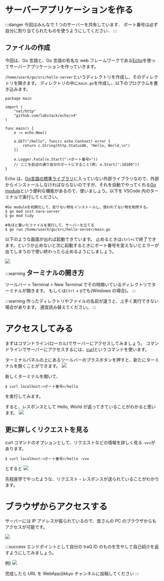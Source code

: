 # サーバーアプリケーションを作る
:::danger
今回はみんなで 1 つのサーバーを共有しています．
ポート番号は必ず自分に割り当てられたものを使うようにしてください．
:::

## ファイルの作成
今回は、Go 言語と、Go 言語の有名な web フレームワークである[Echo](https://echo.labstack.com/)を使ってサーバーアプリケーションを作っていきます。

`/home/userX/go/src/hello-server`というディレクトリを作成し、そのディレクトリを開きます。
ディレクトリの中に`main.go`を作成し、以下のプログラムを書き込みます。

```go=
package main

import (
	"net/http"
	"github.com/labstack/echo/v4"
)

func main() {
    e := echo.New()

    e.GET("/hello", func(c echo.Context) error {
        return c.String(http.StatusOK, "Hello, World.\n")
    })
    
    e.Logger.Fatal(e.Start(":<ポート番号>")) 
    // ここを前述の通り自分のポートにすること(例: e.Start(":10100"))
}
```

Echo は、[Go言語の標準ライブラリ](https://pkg.go.dev/std)に入っていない外部ライブラリなので、外部からインストールしなければならないのですが、それを自動でやってくれる[Go module](https://go.dev/doc/tutorial/create-module)という便利な機能があるので、使いましょう。以下を VSCode 内のターミナルで実行してください。
```
#Go moduleを初期化して、足りない物をインストールし、使われてない物を削除する。
$ go mod init naro-server
$ go mod tidy
```
```
#先ほど書いたファイルを実行して、サーバーを立てる
$ go run /home/userX/go/src/hello-server/main.go
```
以下のような画面が出れば起動できています。
止めるときは`ctrl+c`で終了できます。というか止めないと次に起動するときにポート番号を変えないとエラーが出てしまうので使い終わったら止めるようにしましょう。

![](https://md.trapti.tech/uploads/upload_1fd461f85490ef5014ebbafdfa430a0a.png)

:::warning
<span style="font-size: 150%;font-weight: bold;"> ターミナルの開き方 </span>

ツールバー > Terminal > New Terminal でその時開いているディレクトリでターミナルが開きます。
もしくは`Ctrl` + `@`でも(Windows の場合)。
:::

:::warning
作ったディレクトリやファイルの名前が違うと、上手く実行できない場合があります。
適宜読み替えてください。
:::

# アクセスしてみる
まずはコマンドライン(ローカル)でサーバーにアクセスしてみましょう。
コマンドラインでサーバーにアクセスするには、[curl](https://curl.se/)というコマンドを使います。

ターミナルパネルの上にあるツールバーのプラスボタンを押すと、新たにターミナルを開くことができます。
![](https://md.trapti.tech/uploads/upload_588f5a5328b940dffbdb8c9f12031f28.png)

新しくターミナルを開いて、
```
$ curl localhost:<ポート番号>/hello
```
を実行してみます。

すると、レスポンスとして Hello, World が返ってきていることがわかると思います。
![](https://md.trapti.tech/uploads/upload_3db57c9c919ee8fb53b6b2908a1c2316.png)

## 更に詳しくリクエストを見る
curl コマンドのオプションとして、リクエストなどの情報を詳しく見る`-vvv`があります。
```
$ curl localhost:<ポート番号>/hello -vvv
```
とすると
![](https://md.trapti.tech/uploads/upload_5e4eb402cb23d79d1da3e37c2e352b8d.png)

先程座学でやったような、リクエスト・レスポンスが送られていることがわかります。

# ブラウザからアクセスする
サーバーには IP アドレスが振られているので、皆さんの PC のブラウザからもアクセスが可能です。

![](https://md.trapti.tech/uploads/upload_30b1a48ed32416221e19322dd3b11c38.png)

:::success
エンドポイントとして自分の traQ ID のものを生やして自己紹介を返すようにしてみましょう。

例)
![](https://md.trapti.tech/uploads/upload_6998782127d8004e28872197daaf4f6a.png)

完成したら URL を WebApp/jikkyo チャンネルに投稿してください
:::